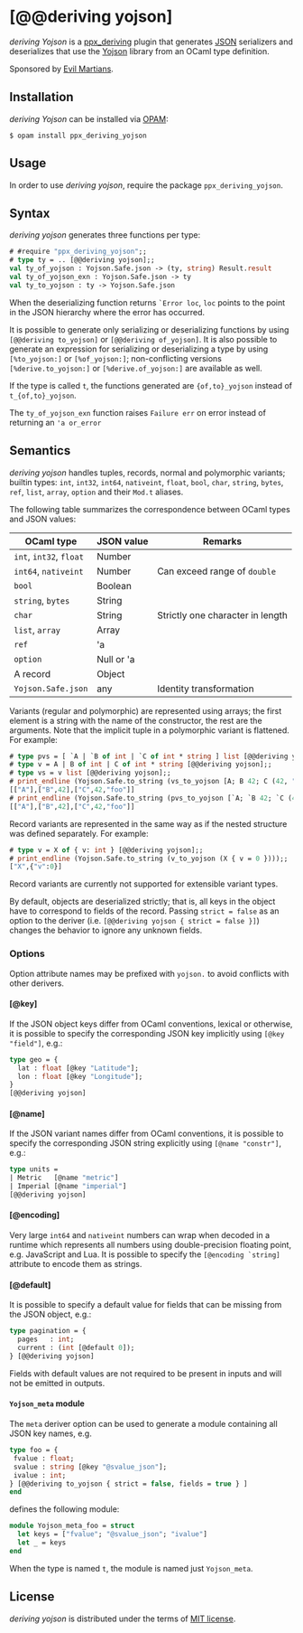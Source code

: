 [@@deriving yojson]
===================

_deriving Yojson_ is a [ppx_deriving][pd] plugin that generates
[JSON][] serializers and deserializes that use the [Yojson][] library
from an OCaml type definition.

Sponsored by [Evil Martians](http://evilmartians.com).

[pd]: https://github.com/ocaml-ppx/ppx_deriving
[json]: http://tools.ietf.org/html/rfc4627
[yojson]: http://mjambon.com/yojson.html

Installation
------------

_deriving Yojson_ can be installed via [OPAM](https://opam.ocaml.org):

    $ opam install ppx_deriving_yojson

Usage
-----

In order to use _deriving yojson_, require the package `ppx_deriving_yojson`.

Syntax
------

_deriving yojson_ generates three functions per type:

``` ocaml
# #require "ppx_deriving_yojson";;
# type ty = .. [@@deriving yojson];;
val ty_of_yojson : Yojson.Safe.json -> (ty, string) Result.result
val ty_of_yojson_exn : Yojson.Safe.json -> ty
val ty_to_yojson : ty -> Yojson.Safe.json
```

When the deserializing function returns <code>\`Error loc</code>, `loc` points to the point in the JSON hierarchy where the error has occurred.

It is possible to generate only serializing or deserializing functions by using `[@@deriving to_yojson]` or `[@@deriving of_yojson]`. It is also possible to generate an expression for serializing or deserializing a type by using `[%to_yojson:]` or `[%of_yojson:]`; non-conflicting versions `[%derive.to_yojson:]` or `[%derive.of_yojson:]` are available as well.

If the type is called `t`, the functions generated are `{of,to}_yojson` instead of `t_{of,to}_yojson`.

The `ty_of_yojson_exn` function raises `Failure err` on error instead of returning an `'a or_error`

Semantics
---------

_deriving yojson_ handles tuples, records, normal and polymorphic variants; builtin types: `int`, `int32`, `int64`, `nativeint`, `float`, `bool`, `char`, `string`, `bytes`, `ref`, `list`, `array`, `option` and their `Mod.t` aliases.

The following table summarizes the correspondence between OCaml types and JSON values:

| OCaml type             | JSON value | Remarks                          |
| ---------------------- | ---------- | -------------------------------- |
| `int`, `int32`, `float`| Number     |                                  |
| `int64`, `nativeint`   | Number     | Can exceed range of `double`     |
| `bool`                 | Boolean    |                                  |
| `string`, `bytes`      | String     |                                  |
| `char`                 | String     | Strictly one character in length |
| `list`, `array`        | Array      |                                  |
| `ref`                  | 'a         |                                  |
| `option`               | Null or 'a |                                  |
| A record               | Object     |                                  |
| `Yojson.Safe.json`     | any        | Identity transformation          |

Variants (regular and polymorphic) are represented using arrays; the first element is a string with the name of the constructor, the rest are the arguments. Note that the implicit tuple in a polymorphic variant is flattened. For example:

``` ocaml
# type pvs = [ `A | `B of int | `C of int * string ] list [@@deriving yojson];;
# type v = A | B of int | C of int * string [@@deriving yojson];;
# type vs = v list [@@deriving yojson];;
# print_endline (Yojson.Safe.to_string (vs_to_yojson [A; B 42; C (42, "foo")]));;
[["A"],["B",42],["C",42,"foo"]]
# print_endline (Yojson.Safe.to_string (pvs_to_yojson [`A; `B 42; `C (42, "foo")]));;
[["A"],["B",42],["C",42,"foo"]]
```

Record variants are represented in the same way as if the nested structure was defined separately. For example:

```ocaml
# type v = X of { v: int } [@@deriving yojson];;
# print_endline (Yojson.Safe.to_string (v_to_yojson (X { v = 0 })));;
["X",{"v":0}]
```

Record variants are currently not supported for extensible variant types.

By default, objects are deserialized strictly; that is, all keys in the object have to correspond to fields of the record. Passing `strict = false` as an option to the deriver  (i.e. `[@@deriving yojson { strict = false }]`) changes the behavior to ignore any unknown fields.

### Options

Option attribute names may be prefixed with `yojson.` to avoid conflicts with other derivers.

#### [@key]

If the JSON object keys differ from OCaml conventions, lexical or otherwise, it is possible to specify the corresponding JSON key implicitly using <code>[@key "field"]</code>, e.g.:

``` ocaml
type geo = {
  lat : float [@key "Latitude"];
  lon : float [@key "Longitude"];
}
[@@deriving yojson]
```

#### [@name]

If the JSON variant names differ from OCaml conventions, it is possible to specify the corresponding JSON string explicitly using <code>[@name "constr"]</code>, e.g.:

``` ocaml
type units =
| Metric   [@name "metric"]
| Imperial [@name "imperial"]
[@@deriving yojson]
```

#### [@encoding]

Very large `int64` and `nativeint` numbers can wrap when decoded in a runtime which represents all numbers using double-precision floating point, e.g. JavaScript and Lua. It is possible to specify the <code>[@encoding \`string]</code> attribute to encode them as strings.

#### [@default]

It is possible to specify a default value for fields that can be missing from the JSON object, e.g.:

``` ocaml
type pagination = {
  pages   : int;
  current : (int [@default 0]);
} [@@deriving yojson]
```

Fields with default values are not required to be present in inputs and will not be emitted in outputs.

#### `Yojson_meta` module

The `meta` deriver option can be used to generate a module containing all JSON key names, e.g.

```ocaml
type foo = {
 fvalue : float;
 svalue : string [@key "@svalue_json"];
 ivalue : int;
} [@@deriving to_yojson { strict = false, fields = true } ]
end
```

defines the following module:

```ocaml
module Yojson_meta_foo = struct
  let keys = ["fvalue"; "@svalue_json"; "ivalue"]
  let _ = keys
end
```

When the type is named `t`, the module is named just `Yojson_meta`.

License
-------

_deriving yojson_ is distributed under the terms of [MIT license](LICENSE.txt).
